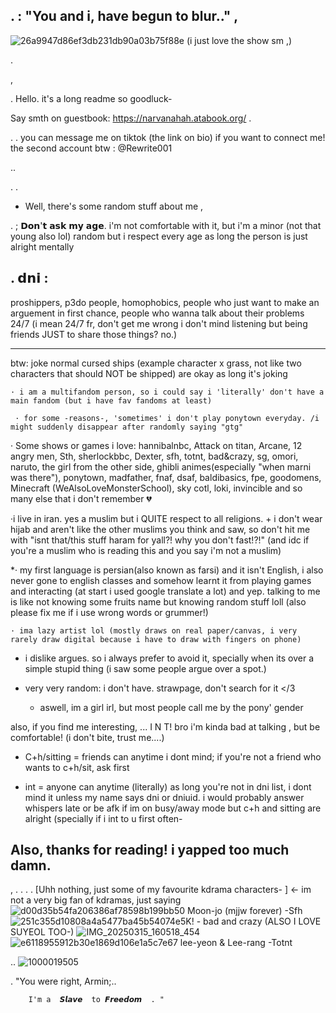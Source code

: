 
  
.    : "You and i, have begun to blur.." ,
-
  
![26a9947d86ef3db231db90a03b75f88e](https://github.com/user-attachments/assets/625d2777-fbc1-4e80-90fa-3d68e97989e0)
(i just love the show sm ,)


           
  .      
          
          
  ,

.
Hello. it's a long readme so goodluck-

 Say smth on guestbook: https://narvanahah.atabook.org/
 .

.
 .
  you can message me on tiktok (the link on bio) if you want to connect me!
the second account btw : @Rewrite001

..

.
.
  * Well, there's some random stuff about me
,

 . 
  ; 𝗗𝗼𝗻'𝘁 𝗮𝘀𝗸 𝗺𝘆 𝗮𝗴𝗲. i'm not comfortable with it, but i'm a minor (not that young also lol) random but i respect every age as long the person is just alright mentally

.
   𝗱𝗻𝗶 :
   -
proshippers, p3do people, homophobics, people who just want to make an arguement in first chance, people who wanna talk about their problems 24/7 (i mean 24/7 fr, don't get me wrong i don't mind listening but being friends JUST to share those things? no.) 
   
_____

 btw: joke normal cursed ships (example character x grass, not like two characters that should NOT be shipped) are okay as long it's joking 

    · i am a multifandom person, so i could say i 'literally' don't have a main fandom (but i have fav fandoms at least)
    
     · for some -reasons-, 'sometimes' i don't play ponytown everyday. /i might suddenly disappear after randomly saying "gtg"
    
    
  · Some shows or games i love: hannibalnbc, Attack on titan, Arcane, 12 angry men, Sth, sherlockbbc, Dexter, sfh, totnt, bad&crazy, sg, omori, naruto, the girl from the other side, ghibli animes(especially "when marni was there"), ponytown, madfather, fnaf, dsaf, baldibasics, fpe, goodomens, Minecraft (WeAlsoLoveMonsterSchool), sky cotl, loki, invincible and so many else that i don't remember 💔
 

·i live in iran. yes a muslim but i QUITE respect to all religions. + i don't wear hijab and aren't like the other muslims you think and saw, so don't hit me with "isnt that/this stuff haram for yall?! why you don't fast!?!" (and idc if you're a muslim who is reading this and you say i'm not a muslim)

*· my first language is persian(also known as farsi) and it isn't English, i also never gone to english classes and somehow learnt it from playing games and interacting (at start i used google translate a lot) and yep. talking to me is like not knowing some fruits name but knowing random stuff loll  (also please fix me if i use wrong words or grummer!)


    · ima lazy artist lol (mostly draws on real paper/canvas, i very rarely draw digital because i have to draw with fingers on phone)
    
- i dislike argues. so i always prefer to avoid it, specially when its over a simple stupid thing (i saw some people argue over a spot.)

- very very random: i don't have. strawpage, don't search for it </3

  - aswell, im a girl irl, but most people call me by the pony' gender

 also, if you find me interesting, ... I N T! bro i'm kinda bad at talking 
   , but be comfortable! (i don't bite, trust me....)

  - C+h/sitting = friends can anytime i dont mind; if you're not a friend who wants to c+h/sit, ask first

  - int = anyone can anytime (literally) as long you're not in dni list, i dont mind it unless my name says dni or dniuid. i would probably answer whispers late or be afk if im on busy/away mode but c+h and sitting are alright (specially if i int to u first often-

 Also, thanks for reading! i yapped too much damn. 
-

,
.
.
.
.
[Uhh nothing, just some of my favourite kdrama characters- ]  <- im not a very big fan of kdramas, just saying
![d00d35b54fa206386af78598b199bb50](https://github.com/user-attachments/assets/12bb8d5e-3f49-45b8-947c-a9b83c06ce16)
Moon-jo (mjjw forever) -Sfh ![251c355d10808a4a5477ba45b54074e5](https://github.com/user-attachments/assets/90618ac3-2a00-4fef-8a11-a587207efe65)K! - bad and crazy (ALSO I LOVE SUYEOL TOO-) ![IMG_20250315_160518_454](https://github.com/user-attachments/assets/f86c3408-0ef5-44af-a9c9-a03028b63f50)![e6118955912b30e1869d106e1a5c7e67](https://github.com/user-attachments/assets/10160b26-3d7d-464e-b071-e32405bd7093) lee-yeon & Lee-rang  -Totnt


..
 ![1000019505](https://github.com/user-attachments/assets/80a0c44a-aa71-42ec-8c8d-6f903fb4de94)


   . "You were right, Armin;..

        I'm a  𝙎𝙡𝙖𝙫𝙚  to 𝙁𝙧𝙚𝙚𝙙𝙤𝙢  . "
